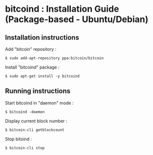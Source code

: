 bitcoind : Installation Guide (Package-based - Ubuntu/Debian)
==


Installation instructions
-
Add "bitcoin" repository :
<pre><code>$ sudo add-apt-repository ppa:bitcoin/bitcoin</code></pre>

Install "bitcoind" package :
<pre><code>$ sudo apt-get install -y bitcoind</code></pre>

Running instructions
-
Start bitcoind in "daemon" mode :
<pre><code>$ bitcoind -daemon</code></pre>

Display current block number :
<pre><code>$ bitcoin-cli getblockcount</code></pre>

Stop bitoind :
<pre><code>$ bitcoin-cli stop</code></pre>
